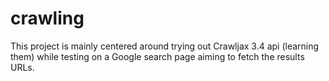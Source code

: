 crawling
========

This project is mainly centered around trying out Crawljax 3.4 api (learning them) while testing on a Google
search page aiming to fetch the results URLs.

